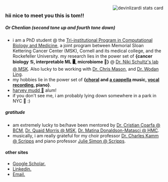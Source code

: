 <a href="">
  <img align="right" src="https://github-readme-stats.vercel.app/api/top-langs?username=tommyfuu&theme=solarized-light&layout=compact" alt="devinlizardi stats card" />
</a>

### hii nice to meet you this is tom!!
##### Or Chenlian (second tone up and fourth tone down)

- i am a PhD student @ the [Tri-institutional Program in Computational Biology and Medicine](https://compbio.triiprograms.org/), a joint program between Memorial Sloan Kettering Cancer Center (MSK), Cornell and its medical college, and the Rockefeller University. my research lies in the power set of  __{cancer biology ♋, interpretable ML 🖥️, microbiome 🦠}__ @ [Dr. Niki Schultz's lab @ MSK](https://www.mskcc.org/research-areas/labs/nikolaus-schultz). Also lucky to be working with [Dr. Chris Mason](https://masonlab.net/), and [Dr. Wodan Ling](https://vivo.weill.cornell.edu/display/cwid-wol4002).
- my hobbies lie in the power set of __{[choral](https://music.hunter.cuny.edu/ensemble-and-performance-classes/) and [a cappella](https://www.instagram.com/stanza.gram/?hl=en) music,  [vocal recording](https://soundcloud.com/tom-chenlian-fu), piano}__.
- [harvey mudd 🧡](https://www.hmc.edu/) alum!
- if you don't see me, i am probably lying down somewhere in a park in NYC 🗽 :)


##### gratitude
- am extremely lucky to be/have been mentored by [Dr. Cristian Coarfa @ BCM](https://www.bcm.edu/people-search/cristian-coarfa-19635), [Dr. Quaid Morris @ MSK](https://www.morrislab.ai/), [Dr. Matina Donaldson-Matasci @ HMC](https://www.google.com/search?q=bee+lab+hmc&oq=bee+lab+hmc&aqs=chrome..69i57j33i160.1710j0j4&sourceid=chrome&ie=UTF-8). 
- musically, i am really grateful for my choir professor [Dr. Charles Kamm @ Scripps](https://www.scrippscollege.edu/offices/profile/charles-kamm) and piano professor [Julie Simon @ Scripps](https://www.scrippscollege.edu/offices/profile/julie-simon).

#### other sites
- [Google Scholar.](https://scholar.google.com/citations?view_op=list_works&hl=en&hl=en&user=djX0gYMAAAAJ)
- [Linkedin.](https://www.linkedin.com/in/tom-fu-hmc89/)
- [Email.](chf4012@med.cornell.edu)

<!--<a href="">
  <img align="center" src="https://github-readme-stats.vercel.app/api?username=tommyfuu&show_icons=false&&hide=stars&theme=nightowl&alt="tommyfuu stats card" /> 
</a>
-->



